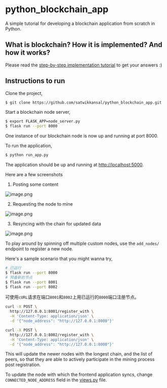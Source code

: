 # python_blockchain_app

A simple tutorial for developing a blockchain application from scratch in Python.

## What is blockchain? How it is implemented? And how it works?

Please read the [step-by-step implementation tutorial](https://github.com/satwikkansal/python_blockchain_app/blob/master/step_by_step_tutorial.md) to get your answers :)

## Instructions to run

Clone the project,

```sh
$ git clone https://github.com/satwikkansal/python_blockchain_app.git
```

Start a blockchain node server,

```sh
$ export FLASK_APP=node_server.py
$ flask run --port 8000
```

One instance of our blockchain node is now up and running at port 8000.


To run the application,

```sh
$ python run_app.py
```

The application should be up and running at [http://localhost:5000](http://localhost:5000).

Here are a few screenshots

1. Posting some content

![image.png](https://github.com/satwikkansal/python_blockchain_app/raw/master/screenshots/1.png)

2. Requesting the node to mine

![image.png](https://github.com/satwikkansal/python_blockchain_app/raw/master/screenshots/2.png)

3. Resyncing with the chain for updated data

![image.png](https://github.com/satwikkansal/python_blockchain_app/raw/master/screenshots/3.png)

To play around by spinning off multiple custom nodes, use the `add_nodes/` endpoint to register a new node. 

Here's a sample scenario that you might wanna try,

```sh
# 已运行
$ flask run --port 8000
# 预备新的节点
$ flask run --port 8001
$ flask run --port 8002
```

可使用`cURL`请求在端口`8001`和`8002`上用已运行的`8000`端口注册节点。 

```sh
curl -X POST \
  http://127.0.0.1:8001/register_with \
  -H 'Content-Type: application/json' \
  -d '{"node_address": "http://127.0.0.1:8000"}'
```

```sh
curl -X POST \
  http://127.0.0.1:8002/register_with \
  -H 'Content-Type: application/json' \
  -d '{"node_address": "http://127.0.0.1:8000"}'
```

This will update the newer nodes with the longest chain, and the list of peers, so that they are able to actively participate in the mining process post registration.

To update the node with which the frontend application syncs, change `CONNECTED_NODE_ADDRESS` field in the [views.py](https://github.com/satwikkansal/python_blockchain_app/blob/master/app/views.py) file.
